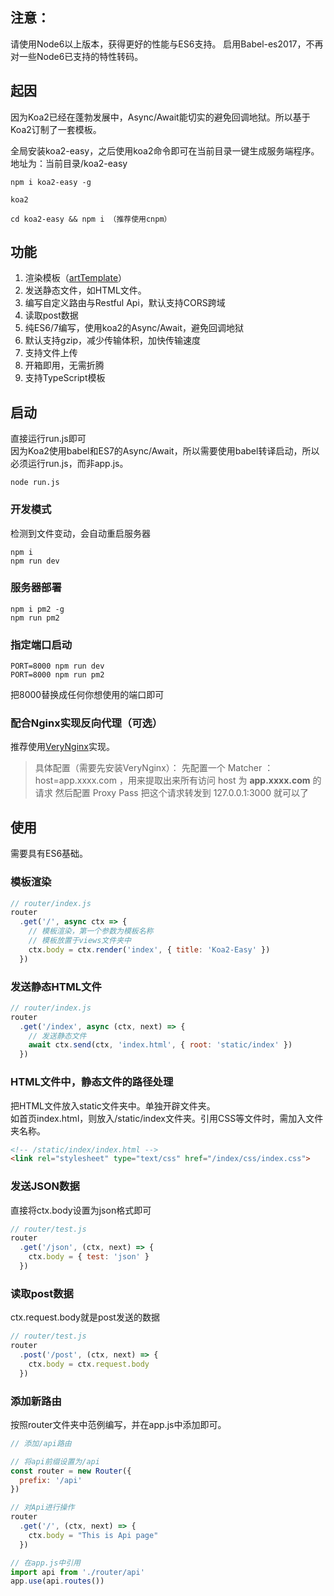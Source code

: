## 注意：
请使用Node6以上版本，获得更好的性能与ES6支持。
启用Babel-es2017，不再对一些Node6已支持的特性转码。

## 起因
因为Koa2已经在蓬勃发展中，Async/Await能切实的避免回调地狱。所以基于Koa2订制了一套模板。

全局安装koa2-easy，之后使用koa2命令即可在当前目录一键生成服务端程序。地址为：当前目录/koa2-easy


```
npm i koa2-easy -g

koa2

cd koa2-easy && npm i （推荐使用cnpm）
```

## 功能
1. 渲染模板（[artTemplate](https://github.com/Lxxyx/koa-artTemplate)）
2. 发送静态文件，如HTML文件。
3. 编写自定义路由与Restful Api，默认支持CORS跨域
4. 读取post数据
5. 纯ES6/7编写，使用koa2的Async/Await，避免回调地狱
6. 默认支持gzip，减少传输体积，加快传输速度
7. 支持文件上传
8. 开箱即用，无需折腾
9. 支持TypeScript模板

## 启动
直接运行run.js即可  
因为Koa2使用babel和ES7的Async/Await，所以需要使用babel转译启动，所以必须运行run.js，而非app.js。   
```
node run.js
```
### 开发模式
检测到文件变动，会自动重启服务器  
```
npm i
npm run dev
```
### 服务器部署
```
npm i pm2 -g
npm run pm2
```
### 指定端口启动
```
PORT=8000 npm run dev
PORT=8000 npm run pm2
```
把8000替换成任何你想使用的端口即可

### 配合Nginx实现反向代理（可选）
推荐使用[VeryNginx](https://github.com/alexazhou/VeryNginx)实现。
> 具体配置（需要先安装VeryNginx）：
先配置一个 Matcher ： host=app.xxxx.com ，用来提取出来所有访问 host 为 **app.xxxx.com** 的请求 
然后配置 Proxy Pass 把这个请求转发到 127.0.0.1:3000 就可以了

## 使用
需要具有ES6基础。

### 模板渲染
```javascript
// router/index.js
router
  .get('/', async ctx => {
    // 模板渲染，第一个参数为模板名称
    // 模板放置于views文件夹中
    ctx.body = ctx.render('index', { title: 'Koa2-Easy' })
  })
```
### 发送静态HTML文件
```javascript
// router/index.js
router
  .get('/index', async (ctx, next) => {
    // 发送静态文件
    await ctx.send(ctx, 'index.html', { root: 'static/index' })
  })
```
### HTML文件中，静态文件的路径处理
把HTML文件放入static文件夹中。单独开辟文件夹。  
如首页index.html，则放入/static/index文件夹。引用CSS等文件时，需加入文件夹名称。
```html
<!-- /static/index/index.html -->
<link rel="stylesheet" type="text/css" href="/index/css/index.css">
```
### 发送JSON数据
直接将ctx.body设置为json格式即可

```javascript
// router/test.js
router
  .get('/json', (ctx, next) => {
    ctx.body = { test: 'json' }
  })
```
### 读取post数据
ctx.request.body就是post发送的数据

```javascript
// router/test.js
router
  .post('/post', (ctx, next) => {
    ctx.body = ctx.request.body
  })
```
### 添加新路由
按照router文件夹中范例编写，并在app.js中添加即可。

```javascript
// 添加/api路由

// 将api前缀设置为/api
const router = new Router({
  prefix: '/api'
})

// 对Api进行操作
router
  .get('/', (ctx, next) => {
    ctx.body = "This is Api page"
  })
```

```javascript
// 在app.js中引用
import api from './router/api'
app.use(api.routes())
```
